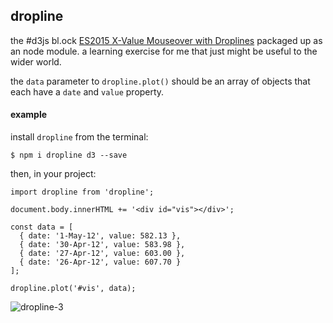 ## dropline

the #d3js bl.ock [ES2015 X-Value Mouseover with Droplines](http://bl.ocks.org/micahstubbs/d66a1662fd64a08051dc473f0d1f956e) packaged up as an node module.  a learning exercise for me that just might be useful to the wider world.

the `data` parameter to `dropline.plot()` should be an array of objects that each have a `date` and `value` property.

#### example  


install `dropline` from the terminal:  


```
$ npm i dropline d3 --save
```

then, in your project:

```
import dropline from 'dropline';

document.body.innerHTML += '<div id="vis"></div>';

const data = [
  { date: '1-May-12', value: 582.13 },
  { date: '30-Apr-12', value: 583.98 },
  { date: '27-Apr-12', value: 603.00 },
  { date: '26-Apr-12', value: 607.70 }
];

dropline.plot('#vis', data);
```

![dropline-3](http://i.giphy.com/3o6Zt38IvnsZFnDPMY.gif)